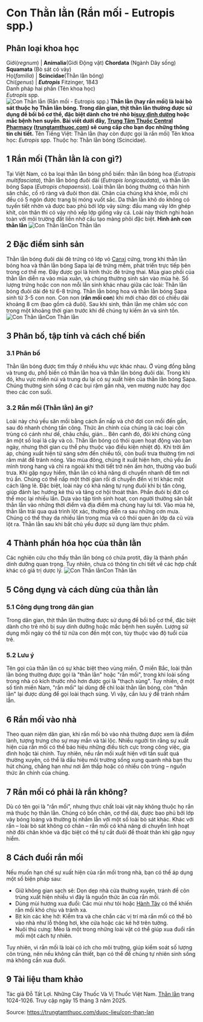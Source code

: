 # Con Thằn lằn (Rắn mối - Eutropis spp.)

Phân loại khoa học  
---  
Giới(_regnum_) |  **Animalia**(Giới Động vật) **Chordata** (Ngành Dây sống) **Squamata** (Bò sát có vảy)  
Họ(_familia_) | **Scincidae**(Thằn lằn bóng)  
Chi(_genus_) | _**Eutropis**_ Fitzinger, 1843  
Danh pháp hai phần (Tên khoa học)  
_Eutropis_ spp.  
![Con Thằn lằn \(Rắn mối - Eutropis spp.\) ](https://trungtamthuoc.com/images/others/con-than-lan-1-1528.jpg)
**Thằn lằn (hay rắn mối) là loài bò sát thuộc họ Thằn lằn bóng. Trong dân gian, thịt thằn lằn thường được sử dụng để bồi bổ cơ thể, đặc biệt dành cho trẻ nhỏ bị[suy dinh dưỡng](https://trungtamthuoc.com/bai-viet/suy-dinh-duong-tre-em "suy dinh dưỡng") hoặc mắc bệnh hen suyễn. Bài viết dưới đây, [Trung Tâm Thuốc Central Pharmacy](https://trungtamthuoc.com/ "Trung Tâm Thuốc Central Pharmacy") ([trungtamthuoc.com](https://trungtamthuoc.com/ "trungtamthuoc.com")) sẽ cung cấp cho bạn đọc những thông tin chi tiết.**
Tên Tiếng Việt: Thằn lằn (hay còn được gọi là rắn mối)
Tên khoa học: _Eutropis_ spp.
Thuộc họ: Thằn lằn bóng (Scincidae).
##  1 Rắn mối (Thằn lằn là con gì?)
Tại Việt Nam, có ba loại thằn lằn bóng phổ biến: thằn lằn bóng hoa (_Eutropis multifasciata_), thằn lằn bóng đuôi dài (_Eutropis longicaudata_), và thằn lằn bóng Sapa (_Eutropis chapaensis_).
Loài thằn lằn bóng thường có thân hình săn chắc, cổ rõ ràng và đuôi thon dài. Chân của chúng khá khỏe, mỗi chi đều có 5 ngón được trang bị móng vuốt sắc. Da thằn lằn khô do không có tuyến tiết nhờn và được bao phủ bởi lớp vảy sừng: đầu mang vảy lớn ghép khít, còn thân thì có vảy nhỏ xếp lớp giống vảy cá.
Loài này thích nghi hoàn toàn với môi trường đất liền nhờ cấu tạo màng phôi đặc biệt.
**Hình ảnh con thằn lằn**
![Con Thằn lằn](https://trungtamthuoc.com/images/item/con-than-lan-2.jpg)Con Thằn lằn
##  2 Đặc điểm sinh sản
Thằn lằn bóng đuôi dài đẻ trứng có lớp vỏ [Canxi](https://trungtamthuoc.com/hoat-chat/canxi "Canxi") cứng, trong khi thằn lằn bóng hoa và thằn lằn bóng Sapa lại đẻ trứng mềm, phát triển trực tiếp bên trong cơ thể mẹ. Đây được gọi là hình thức đẻ trứng thai.
Mùa giao phối của thằn lằn diễn ra vào mùa xuân, và chúng thường sinh sản vào mùa hè. Số lượng trứng hoặc con non mỗi lần sinh khác nhau giữa các loài:
Thằn lằn bóng đuôi dài đẻ từ 6-8 trứng.
Thằn lằn bóng hoa và thằn lằn bóng Sapa sinh từ 3-5 con non.
Con non (**rắn mối con**) khi mới chào đời có chiều dài khoảng 8 cm (bao gồm cả đuôi). Sau khi sinh, thằn lằn mẹ chăm sóc con trong một khoảng thời gian trước khi để chúng tự kiếm ăn và sinh tồn.
![Con Thằn lằn](https://trungtamthuoc.com/images/item/con-than-lan-3.jpg)Con Thằn lằn
##  3 Phân bố, tập tính và cách chế biến
### 3.1 Phân bố
Thằn lằn bóng được tìm thấy ở nhiều khu vực khác nhau. Ở vùng đồng bằng và trung du, phổ biến có thằn lằn hoa và thằn lằn bóng đuôi dài. Trong khi đó, khu vực miền núi và trung du lại có sự xuất hiện của thằn lằn bóng Sapa. Chúng thường sinh sống ở các bụi rậm gần nhà, ven mương nước hay dọc theo các con suối.
### 3.2 Rắn mối (Thằn lằn) ăn gì?
Loài này chủ yếu săn mồi bằng cách ẩn nấp và chờ đợi con mồi đến gần, sau đó nhanh chóng tấn công. Thức ăn chính của chúng là các loại côn trùng có cánh như dế, châu chấu, gián... Bên cạnh đó, đôi khi chúng cũng ăn một số loại lá cây và cỏ.
Thằn lằn bóng có thói quen hoạt động vào ban ngày, nhưng thời gian cụ thể phụ thuộc vào điều kiện nhiệt độ. Khi trời ấm áp, chúng xuất hiện từ sáng sớm đến chiều tối, còn buổi trưa thường tìm nơi râm mát để tránh nóng. Vào mùa đông, chúng ít xuất hiện hơn, chủ yếu ẩn mình trong hang và chỉ ra ngoài khi thời tiết trở nên ấm hơn, thường vào buổi trưa.
Khi gặp nguy hiểm, thằn lằn có khả năng di chuyển nhanh để tìm nơi trú ẩn. Chúng có thể nấp một thời gian rồi di chuyển đến vị trí khác một cách lặng lẽ. Đặc biệt, loài này có khả năng tự rụng đuôi khi bị tấn công, giúp đánh lạc hướng kẻ thù và tăng cơ hội thoát thân. Phần đuôi bị đứt có thể mọc lại nhiều lần.
Dựa vào tập tính sinh hoạt, con người thường săn bắt thằn lằn vào những thời điểm và địa điểm mà chúng hay lui tới.
Vào mùa hè, thằn lằn trải qua quá trình lột xác, thường diễn ra sau những cơn mưa. Chúng có thể thay da nhiều lần trong mùa và có thói quen ăn lớp da cũ vừa lột ra.
Thằn lằn sau khi bắt chủ yếu được sử dụng làm thực phẩm.
##  4 Thành phần hóa học của thằn lằn 
Các nghiên cứu cho thấy thằn lằn bóng có chứa protit, đây là thành phần dinh dưỡng quan trọng. Tuy nhiên, chưa có thông tin chi tiết về các hợp chất khác có giá trị dược lý.
![Con Thằn lằn](https://trungtamthuoc.com/images/item/con-than-lan-4.jpg)Con Thằn lằn
##  5 Công dụng và cách dùng của thằn lằn
### 5.1 Công dụng trong dân gian
Trong dân gian, thịt thằn lằn thường được sử dụng để bồi bổ cơ thể, đặc biệt dành cho trẻ nhỏ bị suy dinh dưỡng hoặc mắc bệnh hen suyễn. Lượng sử dụng mỗi ngày có thể từ nửa con đến một con, tùy thuộc vào độ tuổi của trẻ.
### 5.2 Lưu ý
Tên gọi của thằn lằn có sự khác biệt theo vùng miền. Ở miền Bắc, loài thằn lằn bóng thường được gọi là "thằn lằn" hoặc "rắn mối", trong khi loài sống trong nhà có kích thước nhỏ hơn được gọi là "thạch sùng". Tuy nhiên, ở một số tỉnh miền Nam, "rắn mối" lại dùng để chỉ loài thằn lằn bóng, còn "thằn lằn" lại được dùng để gọi loài thạch sùng. Vì vậy, cần lưu ý để tránh nhầm lẫn.
##  6 Rắn mối vào nhà
Theo quan niệm dân gian, khi rắn mối bò vào nhà thường được xem là điềm lành, tượng trưng cho sự may mắn và tài lộc. Nhiều người tin rằng sự xuất hiện của rắn mối có thể báo hiệu những điều tích cực trong công việc, gia đình hoặc tài chính. Tuy nhiên, nếu rắn mối xuất hiện với tần suất quá thường xuyên, có thể là dấu hiệu môi trường sống xung quanh nhà bạn thu hút chúng, chẳng hạn như nơi ẩm thấp hoặc có nhiều côn trùng – nguồn thức ăn chính của chúng.
##  7 Rắn mối có phải là rắn không?
Dù có tên gọi là "rắn mối", nhưng thực chất loài vật này không thuộc họ rắn mà thuộc họ thằn lằn. Chúng có bốn chân, cơ thể dài, được bao phủ bởi lớp vảy bóng loáng và thường bị nhầm lẫn với một số loài bò sát khác. Khác với rắn – loài bò sát không có chân – rắn mối có khả năng di chuyển linh hoạt nhờ đôi chân khỏe và đặc biệt có thể tự cắt đuôi để thoát thân khi gặp nguy hiểm.
##  8 Cách đuổi rắn mối
Nếu muốn hạn chế sự xuất hiện của rắn mối trong nhà, bạn có thể áp dụng một số biện pháp sau:
  * Giữ không gian sạch sẽ: Dọn dẹp nhà cửa thường xuyên, tránh để côn trùng xuất hiện nhiều vì đây là nguồn thức ăn của rắn mối.
  * Dùng mùi hương xua đuổi: Các mùi như tỏi hoặc [Hành Tây](https://trungtamthuoc.com/duoc-lieu/hanh-tay-tim "Hành Tây") có thể khiến rắn mối khó chịu và tránh xa.
  * Bịt kín các khe hở: Kiểm tra và che chắn các vị trí mà rắn mối có thể bò vào nhà như lỗ thông hơi, khe cửa hoặc các kẽ hở trên tường.
  * Nuôi thú cưng: Mèo là một trong những loài vật có thể giúp xua đuổi rắn mối một cách tự nhiên.


Tuy nhiên, vì rắn mối là loài có ích cho môi trường, giúp kiểm soát số lượng côn trùng, nên nếu không cần thiết, bạn có thể để chúng tự nhiên sinh sống mà không cần xua đuổi.
##  9 Tài liệu tham khảo
Tác giả Đỗ Tất Lợi. Những Cây Thuốc Và Vị Thuốc Việt Nam. [Thằn lằn](https://trungtamthuoc.com/duoc-lieu) trang 1024-1026. Truy cập ngày 15 tháng 3 năm 2025.


Source: https://trungtamthuoc.com/duoc-lieu/con-than-lan